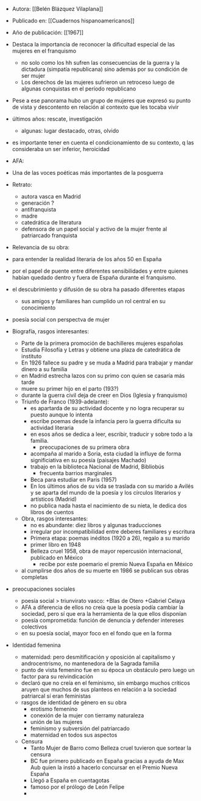 - Autora: [[Belén Blázquez Vilaplana]]
- Publicado en: [[Cuadernos hispanoamericanos]] 
- Año de publicación: [[1967]]

- Destaca la importancia de reconocer la dificultad especial de las mujeres en el franquismo
	- no solo como los hh sufren las consecuencias de la guerra y la dictadura (simpatía republicana) sino además por su condición de ser mujer
	- Los derechos de las mujeres sufrieron un retroceso luego de algunas conquistas en el período republicano
- Pese a ese panorama hubo un grupo de mujeres que expresó su punto de vista y descontento en relación al contexto que les tocaba vivir
- últimos años: rescate, investigación
	- algunas: lugar destacado, otras, olvido
- es importante tener en cuenta el condicionamiento de su contexto, q las consideraba un ser inferior, heroicidad

- AFA:
- Una de las voces poéticas más importantes de la posguerra
- Retrato:
	- autora vasca en Madrid
	- generación ?
	- antifranquista
	- madre
	- catedrática de literatura
	- defensora de un papel social y activo de la mujer frente al patriarcado franquista
- Relevancia de su obra:
- para entender la realidad literaria de los años 50 en España
- por el papel de puente entre diferentes sensibilidades y entre quienes habían quedado dentro y fuera de España durante el franquismo.
- el descubrimiento y difusión de su obra ha pasado diferentes etapas
	- sus amigos y familiares han cumplido un rol central en su conocimiento
- poesía social con perspectva de mujer
- Biografía, rasgos interesantes:
	- Parte de la primera promoción de bachilleres mujeres españolas
	- Estudia Filosofía y Letras y obtiene una plaza de catedrática de instituto
	- En 1926 fallece su padre y se muda a Madrid para trabajar y mandar dinero a su familia
	- en Madrid estrecha lazos con su primo con quien se casaría más tarde
	- muere su primer hijo en el parto (193?)
	- durante la guerra civil deja de creer en Dios (Iglesia y franquismo)
	- Triunfo de Franco (1939-adelante):
		- es apartarda de su actividad docente y no logra recuperar su puesto aunque lo intenta
		- escribe poemas desde la infancia pero la guerra dificulta su actividad literaria
		- en esos años se dedica a leer, escribir, traducir y sobre todo a la familia.
			- preocupaciones de su primera obra
		- acompaña al marido a Soria, esta ciudad la influye de forma significiativa en su poesía (paisajes Machado)
		- trabajo en la biblioteca Nacional de Madrid, Bibliobús
			- frecuenta barrios marginales
		- Beca para estudiar en París (1957)
		- En los últimos años de su vida se traslada con su marido a Avilés y se aparta del mundo de la poesía y los círculos literarios y artísticos (Madrid)
		- no publica nada hasta el nacimiento de su nieta, le dedica dos libros de cuentos
	- Obra, rasgos interesantes:
		- no es abundante: diez libros y algunas traducciones
		- irregular por incompatibilidad entre deberes familiares y escritura
		- Primera etapa: poemas inéditos (1920 a 26), regalo a su marido
		- primer libro en 1948
		- Belleza cruel 1958, obra de mayor repercusión internacional, publicado en México
			- recibe por este poemario el premio Nueva España en México
	- al cumplirse dos años de su muerte en 1986 se publican sus obras completas
- preocupaciones sociales
	-  poesía social > triunvirato vasco: +Blas de Otero +Gabriel Celaya
	-  AFA a diferencia de ellos no creía que la poesía podía cambiar la sociedad, pero sí que era la herramienta de la que ellos disponían
	-  poesía comprometida: función de denuncia y defender intereses colectivos
	-  en su poesía social, mayor foco en el fondo que en la forma

- Identidad femenina
	- maternidad: pero desmitificación y oposición al capitalismo y androcentrismo, no mantenedora de la Sagrada familia
	- punto de vista femenino fue en su época un obstáculo pero luego un factor para su reivindicación
	- declaró que no creía en el feminismo, sin embargo muchos críticos aruyen que muchos de sus planteos en relación a la sociedad patriarcal sí eran feministas
	- rasgos de identidad de género en su obra
		- erotismo femenino
		- conexión de la mujer con tierramy naturaleza
		- unión de las mujeres
		- feminismo y subversión del patriarcado
		- maternidad en todos sus aspectos
	- Censura
		- Tanto Mujer de Barro como Belleza cruel tuvieron que sortear la censura
		- BC fue primero publicado en España gracias a ayuda de Max Aub quien la instó a hacerlo concursar en el Premio Nueva España 
		- Llegó a España en cuentagotas
		- famoso por el prólogo de León Felipe
		- 